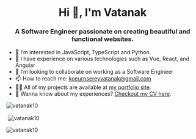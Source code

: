 <h1 align="center">Hi 👋, I'm Vatanak</h1>
<h3 align="center">A Software Engineer passionate on creating beautiful and functional websites.</h3>

<!---
  <img align="right" alt="coding" width="400" src="https://anyforsoft.com/static/a2da834e20a93f2114281a1174296b58/17.gif" >
--->

<!--- - 👋 Hi, I’m @vatanak10 --->
- 👀 I’m interested in JavaScript, TypeScript and Python.
- 🌱 I have experience on various technologies such as Vue, React, and Angular
- 💞️ I’m looking to collaborate on working as a Software Engineer
- 📫 How to reach me: koeurnsereyvatanak@gmail.com
- 👨‍💻 All of my projects are available at [my portfolio site](https://www.vatanak.dev/).
- 📄 Wanna know about my experiences? [Checkout my CV here](https://www.vatanak.dev/assets/docs/Serey_Vatanak_KOEURN_CV.pdf).

<p><img align="center" src="https://github-readme-stats.vercel.app/api/top-langs?username=vatanak10&show_icons=true&locale=en&layout=compact" alt="vatanak10" /></p>

<p>&nbsp;<img align="center" src="https://github-readme-stats.vercel.app/api?username=vatanak10&show_icons=true&locale=en" alt="vatanak10" /></p>

<p><img align="center" src="https://github-readme-streak-stats.herokuapp.com/?user=vatanak10&" alt="vatanak10" /></p>

<!---
vatanak10/vatanak10 is a ✨ special ✨ repository because its `README.md` (this file) appears on your GitHub profile.
You can click the Preview link to take a look at your changes.
--->
